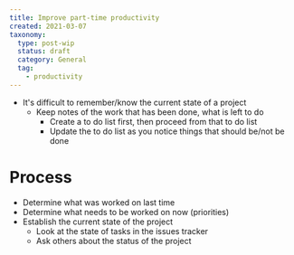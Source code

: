 ```yaml
---
title: Improve part-time productivity
created: 2021-03-07
taxonomy:
  type: post-wip
  status: draft
  category: General
  tag:
	- productivity
---
```


* It's difficult to remember/know the current state of a project
	* Keep notes of the work that has been done, what is left to do
		* Create a to do list first, then proceed from that to do list
		* Update the to do list as you notice things that should be/not be done

# Process
* Determine what was worked on last time
* Determine what needs to be worked on now (priorities)
* Establish the current state of the project
	* Look at the state of tasks in the issues tracker
	* Ask others about the status of the project
